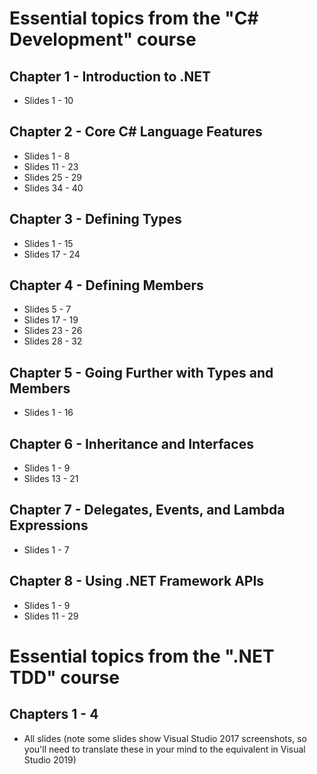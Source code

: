 # Essential topics from the "C# Development" course

## Chapter 1 - Introduction to .NET
* Slides 1 - 10

## Chapter 2 - Core C# Language Features
* Slides 1 - 8
* Slides 11 - 23
* Slides 25 - 29
* Slides 34 - 40

## Chapter 3 - Defining Types
* Slides 1 - 15
* Slides 17 - 24

## Chapter 4 - Defining Members
* Slides 5 - 7
* Slides 17 - 19
* Slides 23 - 26
* Slides 28 - 32

## Chapter 5 - Going Further with Types and Members
* Slides 1 - 16

## Chapter 6 - Inheritance and Interfaces
* Slides 1 - 9
* Slides 13 - 21

## Chapter 7 - Delegates, Events, and Lambda Expressions
* Slides 1 - 7

## Chapter 8 - Using .NET Framework APIs
* Slides 1 - 9
* Slides 11 - 29


# Essential topics from the ".NET TDD" course

## Chapters 1 - 4
* All slides (note some slides show Visual Studio 2017 screenshots, so you'll need to translate these in your mind to the equivalent in Visual Studio 2019) 















